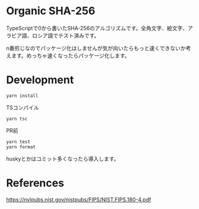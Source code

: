 # Organic SHA-256
TypeScriptで0から書いたSHA-256のアルゴリズムです。全角文字、絵文字、アラビア語、ロシア語でテスト済みです。

n番煎じなのでパッケージ化はしませんが気が向いたらもっと速くできないか考えます。めっちゃ速くなったらパッケージ化します。

# Development
```
yarn install
```

TSコンパイル

```
yarn tsc
```

PR前

```
yarn test
yarn format
```

huskyとかはコミット多くなったら導入します。

# References
https://nvlpubs.nist.gov/nistpubs/FIPS/NIST.FIPS.180-4.pdf
